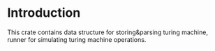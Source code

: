 # Introduction
This crate contains data structure for storing&parsing turing machine, runner for simulating turing machine operations. 
